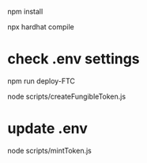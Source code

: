 npm install

npx hardhat compile

# check .env settings

npm run deploy-FTC

node scripts/createFungibleToken.js

# update .env

node scripts/mintToken.js

